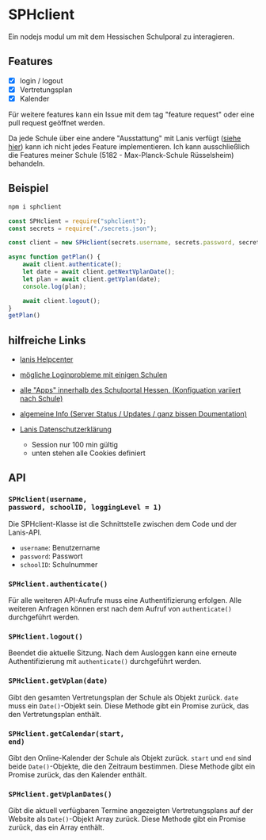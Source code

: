 # SPHclient

Ein nodejs modul um mit dem Hessischen Schulporal zu interagieren.

## Features

- [x] login / logout
- [x] Vertretungsplan
- [x] Kalender

Für weitere features kann ein Issue mit dem tag "feature request" oder eine pull request geöffnet werden.

Da jede Schule über eine andere "Ausstattung" mit Lanis verfügt (<a href="https://info.schulportal.hessen.de/das-sph/sph-ueberblick/sph-lernsys/">siehe hier</a>) kann ich nicht jedes Feature implementieren. Ich kann ausschließlich die Features meiner Schule (5182 - Max-Planck-Schule Rüsselsheim) behandeln.

## Beispiel

```bash
npm i sphclient
```

```javascript
const SPHclient = require("sphclient");
const secrets = require("./secrets.json");

const client = new SPHclient(secrets.username, secrets.password, secrets.schoolID);

async function getPlan() {
    await client.authenticate();
    let date = await client.getNextVplanDate();
    let plan = await client.getVplan(date);
    console.log(plan);

    await client.logout();
}
getPlan()
```

## hilfreiche Links

- <a href="https://support.schulportal.hessen.de/knowledgebase.php">lanis Helpcenter</a>

- <a href="https://support.schulportal.hessen.de/knowledgebase.php?article=1087">mögliche Loginprobleme mit einigen Schulen</a>

- <a href="https://info.schulportal.hessen.de/das-sph/sph-ueberblick/sph-lernsys/"> alle "Apps" innerhalb des Schulportal Hessen. (Konfiguation variiert nach Schule)</a>

- <a href="https://info.schulportal.hessen.de/">algemeine Info (Server Status / Updates / ganz bissen Doumentation)</a>

- <a href="https://info.schulportal.hessen.de/datenschutzerklaerung">Lanis Datenschutzerklärung</a>
  - Session nur 100 min gültig
  - unten stehen alle Cookies definiert
## API

### <code>SPHclient(username, password, schoolID, loggingLevel = 1)</code>

Die SPHclient-Klasse ist die Schnittstelle zwischen dem Code und der Lanis-API.

- `username`: Benutzername
- `password`: Passwort
- `schoolID`: Schulnummer

### <code>SPHclient.authenticate()</code>

Für alle weiteren API-Aufrufe muss eine Authentifizierung erfolgen. Alle weiteren Anfragen können erst nach dem Aufruf von `authenticate()` durchgeführt werden.

### <code>SPHclient.logout()</code>

Beendet die aktuelle Sitzung. Nach dem Ausloggen kann eine erneute Authentifizierung mit `authenticate()` durchgeführt werden.

### <code>SPHclient.getVplan(date)</code>

Gibt den gesamten Vertretungsplan der Schule als Objekt zurück. `date` muss ein `Date()`-Objekt sein. Diese Methode gibt ein Promise zurück, das den Vertretungsplan enthält.

### <code>SPHclient.getCalendar(start, end)</code>

Gibt den Online-Kalender der Schule als Objekt zurück. `start` und `end` sind beide `Date()`-Objekte, die den Zeitraum bestimmen. Diese Methode gibt ein Promise zurück, das den Kalender enthält.

### <code>SPHclient.getVplanDates()</code>

Gibt die aktuell verfügbaren Termine angezeigten Vertretungsplans auf der Website als `Date()`-Objekt Array zurück. Diese Methode gibt ein Promise zurück, das ein Array enthält.
